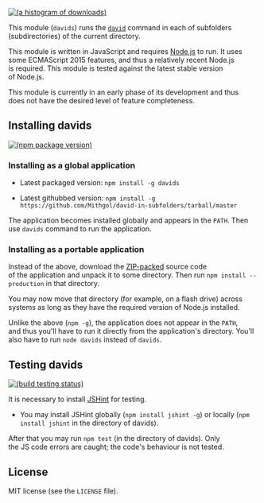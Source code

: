 [![(a histogram of downloads)](https://nodei.co/npm-dl/davids.png?height=3)](https://npmjs.org/package/davids)

This module (`davids`) runs the [`david`](http://david-dm.org/) command in each of subfolders (subdirectories) of the current directory.

This module is written in JavaScript and requires [Node.js](http://nodejs.org/) to run. It uses some ECMAScript 2015 features, and thus a relatively recent Node.js is required. This module is tested against the latest stable version of Node.js.

This module is currently in an early phase of its development and thus does not have the desired level of feature completeness.

## Installing davids

[![(npm package version)](https://nodei.co/npm/davids.png?downloads=true&downloadRank=true)](https://npmjs.org/package/davids)

### Installing as a global application

* Latest packaged version: `npm install -g davids`

* Latest githubbed version: `npm install -g https://github.com/Mithgol/david-in-subfolders/tarball/master`

The application becomes installed globally and appears in the `PATH`. Then use `davids` command to run the application.

### Installing as a portable application

Instead of the above, download the [ZIP-packed](https://github.com/Mithgol/david-in-subfolders/archive/master.zip) source code of the application and unpack it to some directory. Then run `npm install --production` in that directory.

You may now move that directory (for example, on a flash drive) across systems as long as they have the required version of Node.js installed.

Unlike the above (`npm -g`), the application does not appear in the `PATH`, and thus you'll have to run it directly from the application's directory. You'll also have to run `node davids` instead of `davids`.

## Testing davids

[![(build testing status)](https://img.shields.io/travis/Mithgol/david-in-subfolders/master.svg?style=plastic)](https://travis-ci.org/Mithgol/david-in-subfolders)

It is necessary to install [JSHint](http://jshint.com/) for testing.

* You may install JSHint globally (`npm install jshint -g`) or locally (`npm install jshint` in the directory of davids).

After that you may run `npm test` (in the directory of davids). Only the JS code errors are caught; the code's behaviour is not tested.

## License

MIT license (see the `LICENSE` file).
